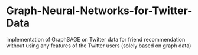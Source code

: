 # Graph-Neural-Networks-for-Twitter-Data
implementation of GraphSAGE on Twitter data for friend recommendation without using any features of the Twitter users (solely based on graph data) 
